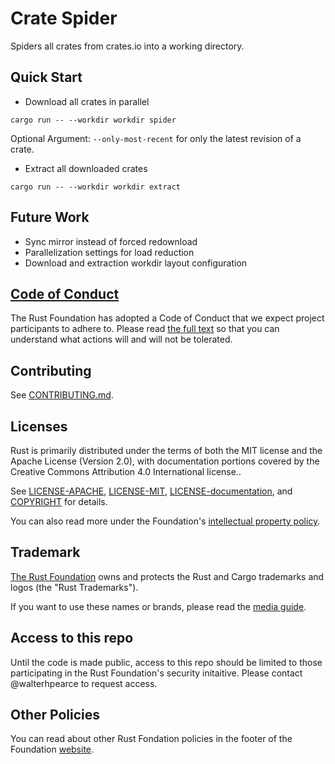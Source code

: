 # Crate Spider

Spiders all crates from crates.io into a working directory.

## Quick Start

- Download all crates in parallel

`cargo run -- --workdir workdir spider`

Optional Argument: `--only-most-recent` for only the latest revision of a crate.

- Extract all downloaded crates

`cargo run -- --workdir workdir extract`

## Future Work
- Sync mirror instead of forced redownload
- Parallelization settings for load reduction
- Download and extraction workdir layout configuration

## [Code of Conduct][code-of-conduct]

The Rust Foundation has adopted a Code of Conduct that we expect project
participants to adhere to. Please read
[the full text][code-of-conduct]
so that you can understand what actions will and will not be tolerated.

## Contributing

See [CONTRIBUTING.md](CONTRIBUTING.md).

## Licenses

Rust is primarily distributed under the terms of both the MIT license and the
Apache License (Version 2.0), with documentation portions covered by the
Creative Commons Attribution 4.0 International license..

See [LICENSE-APACHE](LICENSE-APACHE), [LICENSE-MIT](LICENSE-MIT),
[LICENSE-documentation](LICENSE-documentation), and
[COPYRIGHT](COPYRIGHT) for details.

You can also read more under the Foundation's [intellectual property policy][ip-policy].

## Trademark

[The Rust Foundation][rust-foundation] owns and protects the Rust and Cargo
trademarks and logos (the "Rust Trademarks").

If you want to use these names or brands, please read the
[media guide][media-guide].

## Access to this repo

Until the code is made public, access to this repo should be limited to those
participating in the Rust Foundation's security initaitive. Please contact
@walterhpearce to request access.

## Other Policies

You can read about other Rust Fondation policies in the footer of the Foundation [website][foundation-website].

[rust-foundation]: https://foundation.rust-lang.org/
[media-guide]: https://foundation.rust-lang.org/policies/logo-policy-and-media-guide/
[ip-policy]: https://foundation.rust-lang.org/policies/intellectual-property-policy/
[foundation-website]: https://foundation.rust-lang.org
[code-of-conduct]: https://foundation.rust-lang.org/policies/code-of-conduct/

